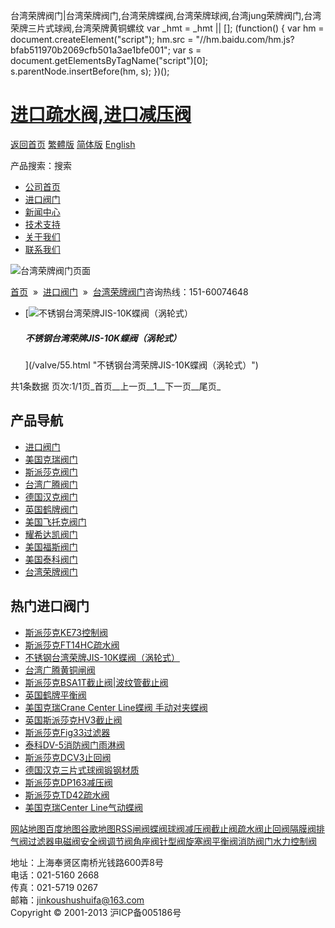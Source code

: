  台湾荣牌阀门|台湾荣牌阀门,台湾荣牌蝶阀,台湾荣牌球阀,台湾jung荣牌阀门,台湾荣牌三片式球阀,台湾荣牌黄铜螺纹     var \_hmt = \_hmt || \[\]; (function() { var hm = document.createElement("script"); hm.src = "//hm.baidu.com/hm.js?bfab511970b2069cfb501a3ae1bfe001"; var s = document.getElementsByTagName("script")\[0\]; s.parentNode.insertBefore(hm, s); })();

# [进口疏水阀,进口减压阀](/)

[返回首页](/ "home") [繁體版](/tw.html "切換到繁體中文版") [简体版](/ "切换到简体中文版") [English](/en.html "Switch to English Version")

产品搜索：搜索

-   [公司首页](/ "公司首页")
-   [进口阀门](/valves/2.html "进口阀门")
-   [新闻中心](/valves/110.html "新闻中心")
-   [技术支持](/valves/111.html "技术支持")
-   [关于我们](/about.html "新闻中心")
-   [联系我们](/contact.html "技术支持")

![台湾荣牌阀门页面](/skin/web/img/header_pd.jpg)

[首页](/)  »  [进口阀门](/valves/2.html)  »  [台湾荣牌阀门](/valves/42.html)咨询热线：151-60074648

-   [![不锈钢台湾荣牌JIS-10K蝶阀（涡轮式）](/pic/uploadimg/2014-3/201431421453519578.jpg)
    
    ##### 不锈钢台湾荣牌JIS-10K蝶阀（涡轮式）
    
    
    
    ](/valve/55.html "不锈钢台湾荣牌JIS-10K蝶阀（涡轮式）")

共1条数据 页次:1/1页_首页__上一页__1__下一页__尾页_

## 产品导航

-   [进口阀门](/valves/2.html "进口阀门")
-   [美国克瑞阀门](/valves/33.html)
-   [斯派莎克阀门](/valves/34.html)
-   [台湾广腾阀门](/valves/35.html)
-   [德国汉克阀门](/valves/36.html)
-   [英国鹤牌阀门](/valves/37.html)
-   [美国飞托克阀门](/valves/38.html)
-   [耀希达凯阀门](/valves/39.html)
-   [美国福斯阀门](/valves/40.html)
-   [美国泰科阀门](/valves/41.html)
-   [台湾荣牌阀门](/valves/42.html)

## 热门进口阀门

-   [斯派莎克KE73控制阀](/valve/106.html "斯派莎克KE73控制阀")
-   [斯派莎克FT14HC疏水阀](/valve/96.html "斯派莎克FT14HC疏水阀")
-   [不锈钢台湾荣牌JIS-10K蝶阀（涡轮式）](/valve/55.html "不锈钢台湾荣牌JIS-10K蝶阀（涡轮式）")
-   [台湾广腾黄铜闸阀](/valve/67.html "台湾广腾黄铜闸阀")
-   [斯派莎克BSA1T截止阀|波纹管截止阀](/valve/86.html "斯派莎克BSA1T截止阀|波纹管截止阀")
-   [英国鹤牌平衡阀](/valve/50.html "英国鹤牌平衡阀")
-   [美国克瑞Crane Center Line蝶阀 手动对夹蝶阀](/valve/45.html "美国克瑞Crane Center Line蝶阀 手动对夹蝶阀")
-   [英国斯派莎克HV3截止阀](/valve/66.html "英国斯派莎克HV3截止阀")
-   [斯派莎克Fig33过滤器](/valve/104.html "斯派莎克Fig33过滤器")
-   [泰科DV-5消防阀门雨淋阀](/valve/54.html "泰科DV-5消防阀门雨淋阀")
-   [斯派莎克DCV3止回阀](/valve/103.html "斯派莎克DCV3止回阀")
-   [德国汉克三片式球阀锻钢材质](/valve/49.html "德国汉克三片式球阀锻钢材质")
-   [斯派莎克DP163减压阀](/valve/74.html "斯派莎克DP163减压阀")
-   [斯派莎克TD42疏水阀](/valve/93.html "斯派莎克TD42疏水阀")
-   [美国克瑞Center Line气动蝶阀](/valve/44.html "美国克瑞Center Line气动蝶阀")

[网站地图](/sitemap.html "网站地图")[百度地图](/baidu.xml)[谷歌地图](/google.xml)[RSS](/rss.xml)[闸阀](/valves/27.html)[蝶阀](/valves/30.html)[球阀](/valves/43.html)[减压阀](/valves/44.html)[截止阀](/valves/45.html)[疏水阀](/valves/46.html)[止回阀](/valves/47.html)[隔膜阀](/valves/48.html)[排气阀](/valves/49.html)[过滤器](/valves/50.html)[电磁阀](/valves/51.html)[安全阀](/valves/52.html)[调节阀](/valves/53.html)[角座阀](/valves/54.html)[针型阀](/valves/55.html)[旋塞阀](/valves/56.html)[平衡阀](/valves/57.html)[消防阀门](/valves/58.html)[水力控制阀](/valves/59.html)

地址：上海奉贤区南桥光钱路600弄8号  
电话：021-5160 2668  
传真：021-5719 0267  
邮箱：jinkoushushuifa@163.com  
Copyright © 2001-2013 沪ICP备005186号